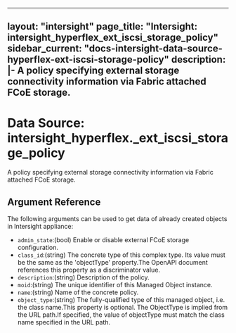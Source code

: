
---
layout: "intersight"
page_title: "Intersight: intersight_hyperflex_ext_iscsi_storage_policy"
sidebar_current: "docs-intersight-data-source-hyperflex-ext-iscsi-storage-policy"
description: |-
A policy specifying external storage connectivity information via Fabric attached FCoE storage.
---

# Data Source: intersight_hyperflex._ext_iscsi_storage_policy
A policy specifying external storage connectivity information via Fabric attached FCoE storage.
## Argument Reference
The following arguments can be used to get data of already created objects in Intersight appliance:
* `admin_state`:(bool) Enable or disable external FCoE storage configuration. 
* `class_id`:(string) The concrete type of this complex type. Its value must be the same as the 'objectType' property.The OpenAPI document references this property as a discriminator value. 
* `description`:(string) Description of the policy. 
* `moid`:(string) The unique identifier of this Managed Object instance. 
* `name`:(string) Name of the concrete policy. 
* `object_type`:(string) The fully-qualified type of this managed object, i.e. the class name.This property is optional. The ObjectType is implied from the URL path.If specified, the value of objectType must match the class name specified in the URL path. 
